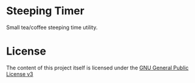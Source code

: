 # Steeping Timer

Small tea/coffee steeping time utility.

# License
The content of this project itself is licensed under the [GNU General Public License v3](LICENSE)
